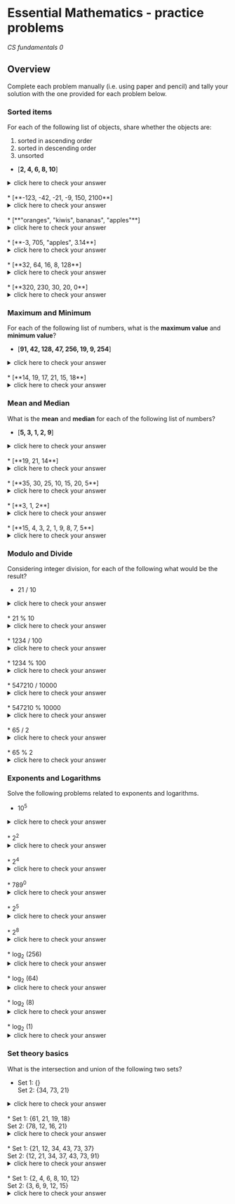 # Essential Mathematics - practice problems
_CS fundamentals 0_

## Overview
Complete each problem manually (i.e. using paper and pencil) and tally your solution with the one provided for each problem below.

### Sorted items
For each of the following list of objects, share whether the objects are:
  1. sorted in ascending order
  2. sorted in descending order
  3. unsorted

* [**2, 4, 6, 8, 10**]
<details><summary>click here to check your answer</summary>
These numbers are _sorted in ascending order_.
</details>
</br>
* [**-123, -42, -21, -9, 150, 2100**]
<details><summary>click here to check your answer</summary>
These numbers are _sorted in ascending order_.
</details>
</br>
* [**"oranges", "kiwis", bananas", "apples"**]
<details><summary>click here to check your answer</summary>
These strings are _sorted in alphabetically descending order_.
</details>
</br>
* [**-3, 705, "apples", 3.14**]
<details><summary>click here to check your answer</summary>
This is a list of _unsorted objects_.
</details>
</br>
* [**32, 64, 16, 8, 128**]
<details><summary>click here to check your answer</summary>
These numbers are _unsorted_.
</details>
</br>
* [**320, 230, 30, 20, 0**]
<details><summary>click here to check your answer</summary>
These numbers are _sorted in descending order_.
</details>

### Maximum and Minimum
For each of the following list of numbers, what is the **maximum value** and **minimum value**?
* [**91, 42, 128, 47, 256, 19, 9, 254**]
<details><summary>click here to check your answer</summary>
Maximum value: **256**</br>
Minimum value: **9**
</details>
</br>
* [**14, 19, 17, 21, 15, 18**]
<details><summary>click here to check your answer</summary>
Maximum value: **21**</br>
Minimum value: **14**
</details>

### Mean and Median
What is the **mean** and **median** for each of the following list of numbers?
* [**5, 3, 1, 2, 9**]
<details><summary>click here to check your answer</summary>
Mean: **4** = (5 + 3 + 1 + 2 + 9) / 5 = 20/5 = 4</br>
Median: **3** since it's the middle value.
</details>
</br>
* [**19, 21, 14**]
<details><summary>click here to check your answer</summary>
Mean: **18** = (19 + 21 + 14) / 3 = 54/3 = 18</br>
Median: **19**
</details>
</br>
* [**35, 30, 25, 10, 15, 20, 5**]
<details><summary>click here to check your answer</summary>
Mean: **20** = (35 + 30 + 25 + 10 + 15 + 20 + 5) / 3 = 140/7 = 20</br>
Median: **20**
</details>
</br>
* [**3, 1, 2**]
<details><summary>click here to check your answer</summary>
Mean: **2** = (3 + 1 + 2) / 3 = 6/3 = 2</br>
Median: **2**
</details>
</br>
* [**15, 4, 3, 2, 1, 9, 8, 7, 5**]
<details><summary>click here to check your answer</summary>
Mean: **6** = (15 + 4 + 3 + 2 + 1 + 9 + 8 + 7 + 5) / 9 = 54/9 = 6</br>
Median: **5**
</details>

### Modulo and Divide
Considering integer division, for each of the following what would be the result?

* 21 / 10
<details><summary>click here to check your answer</summary>
21 / 10 = **2**
</details>
</br>
* 21 % 10
<details><summary>click here to check your answer</summary>
21 % 10 = **1**
</details>
</br>
* 1234 / 100
<details><summary>click here to check your answer</summary>
1234 / 100 = **12**
</details>
</br>
* 1234 % 100
<details><summary>click here to check your answer</summary>
1234 % 100 = **34**
</details>
</br>
* 547210 / 10000
<details><summary>click here to check your answer</summary>
547210 / 10000 = **54**
</details>
</br>
* 547210 % 10000
<details><summary>click here to check your answer</summary>
547210 % 10000 = **7210**
</details>
</br>
* 65 / 2
<details><summary>click here to check your answer</summary>
65 / 2 = **32**
</details>
</br>
* 65 % 2
<details><summary>click here to check your answer</summary>
65 % 2 = **1**
</details>

### Exponents and Logarithms
Solve the following problems related to exponents and logarithms.

* 10<sup>5</sup>
<details><summary>click here to check your answer</summary>
10<sup>5</sup> = 100000
</details>
</br>
* 2<sup>2</sup>
<details><summary>click here to check your answer</summary>
2<sup>2</sup> = 4
</details>
</br>
* 2<sup>4</sup>
<details><summary>click here to check your answer</summary>
2<sup>4</sup> = 16
</details>
</br>
* 789<sup>0</sup>
<details><summary>click here to check your answer</summary>
789<sup>0</sup> = 1
</details>
</br>
* 2<sup>5</sup>
<details><summary>click here to check your answer</summary>
2<sup>5</sup> = 32
</details>
</br>
* 2<sup>8</sup>
<details><summary>click here to check your answer</summary>
2<sup>8</sup> = 256
</details>
</br>
* log<sub>2</sub> (256)
<details><summary>click here to check your answer</summary>
log<sub>2</sub> (256) = 8
</details>
</br>
* log<sub>2</sub> (64)
<details><summary>click here to check your answer</summary>
log<sub>2</sub> (64) = 6
</details>
</br>
* log<sub>2</sub> (8)
<details><summary>click here to check your answer</summary>
log<sub>2</sub> (8) = 3
</details>
</br>
* log<sub>2</sub> (1)
<details><summary>click here to check your answer</summary>
log<sub>2</sub> (1) = 0
</details>

### Set theory basics
What is the intersection and union of the following two sets?

* Set 1: {}</br>
Set 2: {34, 73, 21}
<details><summary>click here to check your answer</summary>
Intersection: {}</br>
Union: {34, 73, 21}
</details>
</br>
* Set 1: {61, 21, 19, 18}</br>
Set 2: {78, 12, 16, 21}
<details><summary>click here to check your answer</summary>
Intersection: {21}</br>
Union: {12, 16, 18, 19, 21, 61, 78}
</details>
</br>
* Set 1: {21, 12, 34, 43, 73, 37}</br>
Set 2: {12, 21, 34, 37, 43, 73, 91}
<details><summary>click here to check your answer</summary>
Intersection: {12, 21, 34, 37, 43, 73}</br>
Union: {12, 21, 34, 37, 43, 73, 91}
</details>
</br>
* Set 1: {2, 4, 6, 8, 10, 12}</br>
Set 2: {3, 6, 9, 12, 15}
<details><summary>click here to check your answer</summary>
Intersection: {6, 12}</br>
Union: {2, 3, 4, 6, 8, 9, 10, 12, 15}
</details>


